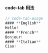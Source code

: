 #### code-tab 用法

```js
// code-tab-usage
#### **English**
Hello!
#### **French**
Bonjour!
#### **Italian**
Ciao!
```


